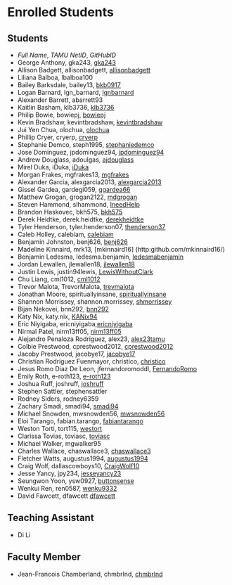 # Enrolled Students


## Students

* _Full Name_, _TAMU NetID_, _GitHubID_
* George Anthony, gka243, [gka243](https://github.com/gka243/)
* Allison Badgett, allisonbadgett, [allisonbadgett](https://github.com/allisonbadgett/)
* Liliana Balboa, lbalboa100
* Bailey Barksdale, bailey13, [bkb0917](https://github.com/bkb0917/)
* Logan Barnard, lgn_barnard, [lgnbarnard](https://github.com/lgnbarnard/)
* Alexander Barrett, abarrett93
* Kaitlin Basham, klb3736, [klb3736](https://github.com/klb3736/)
* Philip Bowie, bowiepj, [bowiepj](https://github.com/bowiepj/)
* Kevin Bradshaw, kevintbradshaw, [kevintbradshaw](https://github.com/kevintbradshaw/)
* Jui Yen Chua, olochua, [olochua](https://github.com/olochua)
* Phillip Cryer, cryerp, [cryerp](https://github.com/cryerp)
* Stephanie Demco, steph1995, [stephaniedemco](https://github.com/stephaniedemco)
* Jose Dominguez, jpdominguez94, [jpdominguez94](https://github.com/jpdominguez94)
* Andrew Douglass, adoulgas, [ajdouglass](https://github.com/ajdouglass/)
* Mirel Duka, iDuka, [iDuka](https://github.com//iDuka)
* Morgan Frakes, mgfrakes13, [mgfrakes](https://github.com/mgfrakes/)
* Alexander Garcia, alexgarcia2013, [alexgarcia2013](https://github.com/alexgarcia2013)
* Gissel Gardea, gardegi059, [ggardea66](https://github.com/ggardea66/)
* Matthew Grogan, grogan2122, [mdgrogan](https://github.com/mdgrogan/)
* Steven Hammond, slhammond, [IneedHelp](https://github.com/IneedHelp)
* Brandon Haskovec, bkh575, [bkh575](https://github.com/bkh575/)
* Derek Heidtke, derek.heidtke, [derekheidtke](https://github.com/derekheidtke/) 
* Tyler Henderson, tyler.henderson07, [thenderson37](https://github.com/thenderson37)
* Caleb Holley, calebiam, [calebiam](https://github.com/calebiam/)
* Benjamin Johnston, benj626, [benj626](https://github.com/benj626/)
* Madeline Kinnaird, mrk13, [mkinnaird16] (http:github.com/mkinnaird16/)
* Benjamin Ledesma, ledesma.benjamin, [ledesmabenjamin](https://github.com/ledesmabenjamin)
* Jordan Lewallen, jlewallen18, [jlewallen18](https://github.com/jlewallen18/)
* Justin Lewis, justin94lewis, [LewisWithoutClark](https://github.com/LewisWithoutClark)
* Chu Liang, cml1012, [cml1012](https://github.com/cml1012/)
* Trevor Malota, TrevorMalota, [trevmalota](https://github.com/trevmalota/)
* Jonathan Moore, spirituallyinsane, [spirituallyinsane](https://github.com/spirituallyinsane/)
* Shannon Morrissey, shannon.morrissey, [shmorrissey](https://github.com/shmorrissey)
* Bijan Nekovei, bnn292, [bnn292](https://github.com/bnn292)
* Katy Nix, katy.nix, [KANix94](https://github.com/KANix94)
* Eric Niyigaba, ericniyigaba,[ericniyigaba](https://github.com/ericniyigaba)
* Nirmal Patel, nirm13ff05, [nirm13ff05](https://github.com/nirm13ff05)
* Alejandro Penaloza Rodriguez, alex23, [alex23tamu](https://github.com/alex23tamu)
* Colbie Prestwood, cprestwood2012, [cprestwood2012](https://github.com/cprestwood2012)
* Jacoby Prestwood, jacobye17, [jacobye17](https://github.com/jacobye17)
* Christian Rodriguez Fuenmayor, christico, [christico](https://github.com/christico)
* Jesus Romo Diaz De Leon, jfernandoromoddl, [FernandoRomo](https://github.com/FernandoRomo)
* Emily Roth, e-roth123, [e-roth123](https://github.com/e-roth123/)
* Joshua Ruff, joshruff, [joshruff](https://github.com/joshruff/)
* Stephen Sattler, stephensattler
* Rodney Siders, rodney6359
* Zachary Smadi, smadi94, [smadi94](https://github.com/smadi94/)
* Michael Snowden, mwsnowden56, [mwsnowden56](https://github.com/mwsnowden56)
* Eloi Tarango, fabian.tarango, [fabiantarango](https://github.com/fabiantarango)
* Weston Torti, tort115, [westort](https://github.com/westort/)
* Clarissa Tovias, toviasc, [toviasc](https://github.com/toviasc/)
* Michael Walker, mgwalker95
* Charles Wallace, chaswallace3, [chaswallace3](https://github.com/chaswallace3/)
* Fletcher Watts, augustus1994, [augustus1994](https://github.com/augustus1994/)
* Craig Wolf, dallascowboys10, [CraigWolf10](https://github.com/CraigWolf10)
* Jesse Yancy, jpy234, [jesseyancy23](https://github.com/jesseyancy23)
* Seungwon Yoon, ysw0927, [buttonsense](https://github.com/buttonsense/)
* Wenkui Ren, ren0587, [wenku9332](https://github.com/wenku9332/)
* David Fawcett, dfawcett [dfawcett](https://github.com/dfawcett)

## Teaching Assistant

* Di Li


## Faculty Member

* Jean-Francois Chamberland, chmbrlnd, [chmbrlnd](https://chmbrlnd.github.io/)
